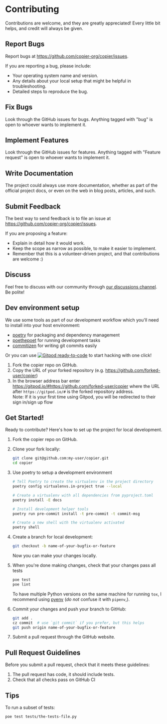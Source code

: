 # Contributing

Contributions are welcome, and they are greatly appreciated! Every little bit helps, and
credit will always be given.

## Report Bugs

Report bugs at <https://github.com/copier-org/copier/issues>.

If you are reporting a bug, please include:

-   Your operating system name and version.
-   Any details about your local setup that might be helpful in troubleshooting.
-   Detailed steps to reproduce the bug.

## Fix Bugs

Look through the GitHub issues for bugs. Anything tagged with "bug" is open to whoever
wants to implement it.

## Implement Features

Look through the GitHub issues for features. Anything tagged with "Feature request" is
open to whoever wants to implement it.

## Write Documentation

The project could always use more documentation, whether as part of the official project
docs, or even on the web in blog posts, articles, and such.

## Submit Feedback

The best way to send feedback is to file an issue at
<https://github.com/copier-org/copier/issues>.

If you are proposing a feature:

-   Explain in detail how it would work.
-   Keep the scope as narrow as possible, to make it easier to implement.
-   Remember that this is a volunteer-driven project, and that contributions are welcome
    :)

## Discuss

Feel free to discuss with our community through
[our discussions channel](https://github.com/copier-org/copier/discussions). Be polite!

## Dev environment setup

We use some tools as part of our development workflow which you'll need to install into
your host environment:

-   [poetry](https://python-poetry.org/) for packaging and dependency management
-   [poethepoet](https://github.com/nat-n/poethepoet) for running development tasks
-   [commitizen](https://commitizen-tools.github.io/commitizen/) for writing git commits
    easily

Or you can use
[![Gitpod ready-to-code](https://img.shields.io/badge/Gitpod-ready--to--code-blue?logo=gitpod)](https://gitpod.io/#https://github.com/copier-org/copier)
to start hacking with one click!
1.  Fork the copier repo on GitHub.
2.  Copy the URL of your forked repository (e.g. https://github.com/forked-user/copier)
3.  In the browser address bar enter https://gitpod.io/#https://github.com/forked-user/copier where the URL after `https://gitpod.io/#` is the forked repository address.  
Note: If it is your first time using Gitpod, you will be redirected to their sign in/sign up flow

## Get Started!

Ready to contribute? Here's how to set up the project for local development.

1.  Fork the copier repo on GitHub.
2.  Clone your fork locally:

    ```sh
    git clone git@github.com:my-user/copier.git
    cd copier
    ```

3.  Use poetry to setup a development environment

    ```sh
    # Tell Poetry to create the virtualenv in the project directory
    poetry config virtualenvs.in-project true --local

    # Create a virtualenv with all dependencies from pyproject.toml
    poetry install -E docs

    # Install development helper tools
    poetry run pre-commit install -t pre-commit -t commit-msg

    # Create a new shell with the virtualenv activated
    poetry shell
    ```

4.  Create a branch for local development:

    ```sh
    git checkout -b name-of-your-bugfix-or-feature
    ```

    Now you can make your changes locally.

5.  When you're done making changes, check that your changes pass all tests

    ```sh
    poe test
    poe lint
    ```

    To have multiple Python versions on the same machine for running `tox`, I recommend
    using [pyenv](https://github.com/pyenv/pyenv) (_do not_ confuse it with `pipenv`,).

6.  Commit your changes and push your branch to GitHub:

    ```sh
    git add .
    cz commit  # use `git commit` if you prefer, but this helps
    git push origin name-of-your-bugfix-or-feature
    ```

7.  Submit a pull request through the GitHub website.

## Pull Request Guidelines

Before you submit a pull request, check that it meets these guidelines:

1.  The pull request has code, it should include tests.
2.  Check that all checks pass on GitHub CI

## Tips

To run a subset of tests:

```sh
poe test tests/the-tests-file.py
```
